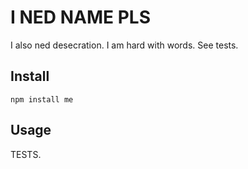 # I NED NAME PLS

I also ned desecration. I am hard with words. See tests.

## Install
```
npm install me
```

## Usage

TESTS.
